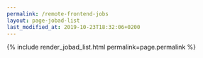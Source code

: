 ```yaml
---
permalink: /remote-frontend-jobs
layout: page-jobad-list
last_modified_at: 2019-10-23T18:32:06+0200
---
```

{% include render_jobad_list.html permalink=page.permalink %}
